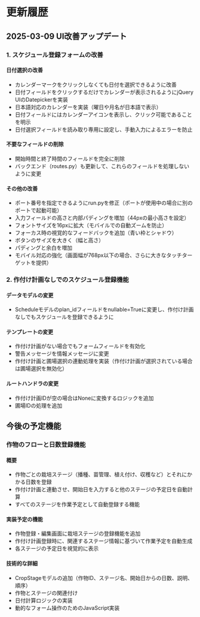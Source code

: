 # 更新履歴

## 2025-03-09 UI改善アップデート

### 1. スケジュール登録フォームの改善

#### 日付選択の改善
- カレンダーマークをクリックしなくても日付を選択できるように改善
- 日付フィールドをクリックするだけでカレンダーが表示されるようにjQuery UIのDatepickerを実装
- 日本語対応のカレンダーを実装（曜日や月名が日本語で表示）
- 日付フィールドにはカレンダーアイコンを表示し、クリック可能であることを明示
- 日付選択フィールドを読み取り専用に設定し、手動入力によるエラーを防止

#### 不要なフィールドの削除
- 開始時間と終了時間のフィールドを完全に削除
- バックエンド（routes.py）も更新して、これらのフィールドを処理しないように変更

#### その他の改善
- ポート番号を指定できるようにrun.pyを修正（ポートが使用中の場合に別のポートで起動可能）
- 入力フィールドの高さと内部パディングを増加（44pxの最小高さを設定）
- フォントサイズを16pxに拡大（モバイルでの自動ズームを防止）
- フォーカス時の視覚的なフィードバックを追加（青い枠とシャドウ）
- ボタンのサイズを大きく（幅と高さ）
- パディングと余白を増加
- モバイル対応の強化（画面幅が768px以下の場合、さらに大きなタッチターゲットを提供）

### 2. 作付け計画なしでのスケジュール登録機能

#### データモデルの変更
- Scheduleモデルのplan_idフィールドをnullable=Trueに変更し、作付け計画なしでもスケジュールを登録できるように

#### テンプレートの変更
- 作付け計画がない場合でもフォームフィールドを有効化
- 警告メッセージを情報メッセージに変更
- 作付け計画と圃場選択の連動処理を実装（作付け計画が選択されている場合は圃場選択を無効化）

#### ルートハンドラの変更
- 作付け計画IDが空の場合はNoneに変換するロジックを追加
- 圃場IDの処理を追加

## 今後の予定機能

### 作物のフローと日数登録機能

#### 概要
- 作物ごとの栽培ステージ（播種、苗管理、植え付け、収穫など）とそれにかかる日数を登録
- 作付け計画と連動させ、開始日を入力すると他のステージの予定日を自動計算
- すべてのステージを作業予定として自動登録する機能

#### 実装予定の機能
- 作物登録・編集画面に栽培ステージの登録機能を追加
- 作付け計画登録時に、関連するステージ情報に基づいて作業予定を自動生成
- 各ステージの予定日を視覚的に表示

#### 技術的な詳細
- CropStageモデルの追加（作物ID、ステージ名、開始日からの日数、説明、順序）
- 作物とステージの関連付け
- 日付計算ロジックの実装
- 動的なフォーム操作のためのJavaScript実装

